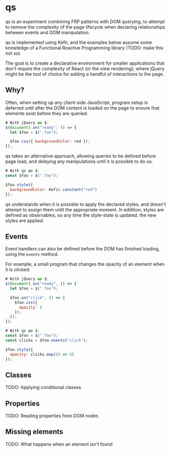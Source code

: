 # qs

qs is an experiment combining FRP patterns with DOM querying, to attempt to remove the complexity of the page lifecycle when declaring relationships between events and DOM manipulation.

qs is implemented using Kefir, and the examples below assume some knowledge of a Functional Reactive Programming library (TODO: make this not so).

The goal is to create a declarative environment for smaller applications that don't require the complexity of React (or the view rendering); where jQuery might be the tool of choice for adding a handful of interactions to the page.

## Why?

Often, when setting up any client-side JavaScript, program setup is deferred until after the DOM content is loaded on the page to ensure that elements exist before they are queried.

```javascript
# With jQuery as $:
$(document).on("ready", () => {
  let $foo = $(".foo");

  $foo.css({ backgroundColor: red });
});
```

qs takes an alternative approach, allowing queries to be defined before page load, and delaying any manipulations until it is possible to do so.

```javascript
# With qs as $:
const $foo = $(".foo");

$foo.style({
  backgroundColor: Kefir.constant("red")
});
```

qs understands when it is possible to apply the declared styles, and doesn't attempt to assign them until the appropriate moment. In addition, styles are defined as observables, so any time the style-state is updated, the new styles are applied.

## Events

Event handlers can also be defined before the DOM has finished loading, using the `events` method.

For example, a small program that changes the opacity of an element when it is clicked:

```javascript
# With jQuery as $:
$(document).on("ready", () => {
  let $foo = $(".foo");

  $foo.on("click", () => {
    $foo.css({
      opacity: 0
    });
  });
});

# With qs as $:
const $foo = $(".foo");
const clicks = $foo.events("click");

$foo.style({
  opacity: clicks.map(() => 0)
});
```

## Classes

TODO: Applying conditional classes

## Properties

TODO: Reading properties from DOM nodes

## Missing elements

TODO: What happens when an element isn't found
